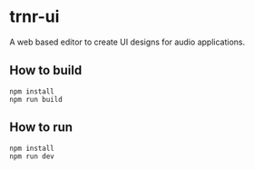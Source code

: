 # trnr-ui

A web based editor to create UI designs for audio applications.

## How to build

```
npm install
npm run build
```

## How to run

```
npm install
npm run dev
```
